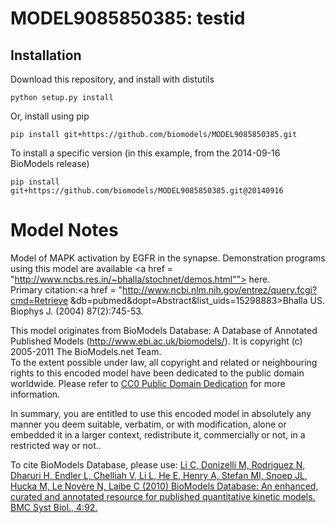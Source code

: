 # MODEL9085850385: testid

## Installation

Download this repository, and install with distutils

`python setup.py install`

Or, install using pip

`pip install git+https://github.com/biomodels/MODEL9085850385.git`

To install a specific version (in this example, from the 2014-09-16 BioModels release)

`pip install git+https://github.com/biomodels/MODEL9085850385.git@20140916`


# Model Notes
Model of MAPK activation by EGFR in the synapse. Demonstration programs using
this model are available <a href =
"http://www.ncbs.res.in/~bhalla/stochnet/demos.html""> here</a>.<br>Primary
citation:<a href = "http://www.ncbi.nlm.nih.gov/entrez/query.fcgi?cmd=Retrieve
&db=pubmed&dopt=Abstract&list_uids=15298883>Bhalla US. Biophys J. (2004)
87(2):745-53</a>.

This model originates from BioModels Database: A Database of Annotated
Published Models (http://www.ebi.ac.uk/biomodels/). It is copyright (c)
2005-2011 The BioModels.net Team.  
To the extent possible under law, all copyright and related or neighbouring
rights to this encoded model have been dedicated to the public domain
worldwide. Please refer to [CC0 Public Domain
Dedication](http://creativecommons.org/publicdomain/zero/1.0/) for more
information.

In summary, you are entitled to use this encoded model in absolutely any
manner you deem suitable, verbatim, or with modification, alone or embedded it
in a larger context, redistribute it, commercially or not, in a restricted way
or not..  
  
To cite BioModels Database, please use: [Li C, Donizelli M, Rodriguez N,
Dharuri H, Endler L, Chelliah V, Li L, He E, Henry A, Stefan MI, Snoep JL,
Hucka M, Le Novère N, Laibe C (2010) BioModels Database: An enhanced, curated
and annotated resource for published quantitative kinetic models. BMC Syst
Biol., 4:92.](http://www.ncbi.nlm.nih.gov/pubmed/20587024)


